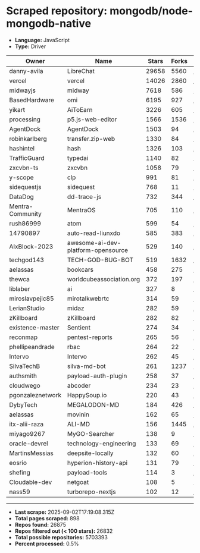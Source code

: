 # Scraped repository: mongodb/node-mongodb-native
* **Language:** JavaScript
* **Type:** Driver

| Owner | Name | Stars | Forks | URL |
|---|---|---|---|---|
| danny-avila | LibreChat | 29658 | 5560 | [link](https://github.com/danny-avila/LibreChat) |
| vercel | vercel | 14026 | 2860 | [link](https://github.com/vercel/vercel) |
| midwayjs | midway | 7618 | 586 | [link](https://github.com/midwayjs/midway) |
| BasedHardware | omi | 6195 | 927 | [link](https://github.com/BasedHardware/omi) |
| yikart | AiToEarn | 3226 | 605 | [link](https://github.com/yikart/AiToEarn) |
| processing | p5.js-web-editor | 1566 | 1536 | [link](https://github.com/processing/p5.js-web-editor) |
| AgentDock | AgentDock | 1503 | 94 | [link](https://github.com/AgentDock/AgentDock) |
| robinkarlberg | transfer.zip-web | 1330 | 84 | [link](https://github.com/robinkarlberg/transfer.zip-web) |
| hashintel | hash | 1326 | 103 | [link](https://github.com/hashintel/hash) |
| TrafficGuard | typedai | 1140 | 82 | [link](https://github.com/TrafficGuard/typedai) |
| zxcvbn-ts | zxcvbn | 1058 | 79 | [link](https://github.com/zxcvbn-ts/zxcvbn) |
| y-scope | clp | 991 | 81 | [link](https://github.com/y-scope/clp) |
| sidequestjs | sidequest | 768 | 11 | [link](https://github.com/sidequestjs/sidequest) |
| DataDog | dd-trace-js | 732 | 344 | [link](https://github.com/DataDog/dd-trace-js) |
| Mentra-Community | MentraOS | 705 | 110 | [link](https://github.com/Mentra-Community/MentraOS) |
| rush86999 | atom | 599 | 54 | [link](https://github.com/rush86999/atom) |
| 14790897 | auto-read-liunxdo | 585 | 383 | [link](https://github.com/14790897/auto-read-liunxdo) |
| AIxBlock-2023 | awesome-ai-dev-platform-opensource | 529 | 140 | [link](https://github.com/AIxBlock-2023/awesome-ai-dev-platform-opensource) |
| techgod143 | TECH-GOD-BUG-BOT | 519 | 1632 | [link](https://github.com/techgod143/TECH-GOD-BUG-BOT) |
| aelassas | bookcars | 458 | 275 | [link](https://github.com/aelassas/bookcars) |
| thewca | worldcubeassociation.org | 372 | 197 | [link](https://github.com/thewca/worldcubeassociation.org) |
| liblaber | ai | 327 | 8 | [link](https://github.com/liblaber/ai) |
| miroslavpejic85 | mirotalkwebrtc | 314 | 59 | [link](https://github.com/miroslavpejic85/mirotalkwebrtc) |
| LerianStudio | midaz | 282 | 59 | [link](https://github.com/LerianStudio/midaz) |
| zKillboard | zKillboard | 282 | 82 | [link](https://github.com/zKillboard/zKillboard) |
| existence-master | Sentient | 274 | 34 | [link](https://github.com/existence-master/Sentient) |
| reconmap | pentest-reports | 265 | 56 | [link](https://github.com/reconmap/pentest-reports) |
| phellipeandrade | rbac | 264 | 22 | [link](https://github.com/phellipeandrade/rbac) |
| Intervo | Intervo | 262 | 45 | [link](https://github.com/Intervo/Intervo) |
| SilvaTechB | silva-md-bot | 261 | 1237 | [link](https://github.com/SilvaTechB/silva-md-bot) |
| authsmith | payload-auth-plugin | 258 | 37 | [link](https://github.com/authsmith/payload-auth-plugin) |
| cloudwego | abcoder | 234 | 23 | [link](https://github.com/cloudwego/abcoder) |
| pgonzaleznetwork | HappySoup.io | 220 | 43 | [link](https://github.com/pgonzaleznetwork/HappySoup.io) |
| DybyTech | MEGALODON-MD | 184 | 426 | [link](https://github.com/DybyTech/MEGALODON-MD) |
| aelassas | movinin | 162 | 65 | [link](https://github.com/aelassas/movinin) |
| itx-alii-raza | ALI-MD | 156 | 1445 | [link](https://github.com/itx-alii-raza/ALI-MD) |
| miyago9267 | MyGO-Searcher | 138 | 9 | [link](https://github.com/miyago9267/MyGO-Searcher) |
| oracle-devrel | technology-engineering | 133 | 69 | [link](https://github.com/oracle-devrel/technology-engineering) |
| MartinsMessias | deepsite-locally | 132 | 60 | [link](https://github.com/MartinsMessias/deepsite-locally) |
| eosrio | hyperion-history-api | 131 | 79 | [link](https://github.com/eosrio/hyperion-history-api) |
| shefing | payload-tools | 114 | 3 | [link](https://github.com/shefing/payload-tools) |
| Cloudable-dev | netgoat | 108 | 5 | [link](https://github.com/Cloudable-dev/netgoat) |
| nass59 | turborepo-nextjs | 102 | 12 | [link](https://github.com/nass59/turborepo-nextjs) |

---
* **Last scrape:** 2025-09-02T17:19:08.315Z
* **Total pages scraped:** 898
* **Repos found:** 26875
* **Repos filtered out (< 100 stars):** 26832
* **Total possible repositories:** 5703393
* **Percent processed:** 0.5%
